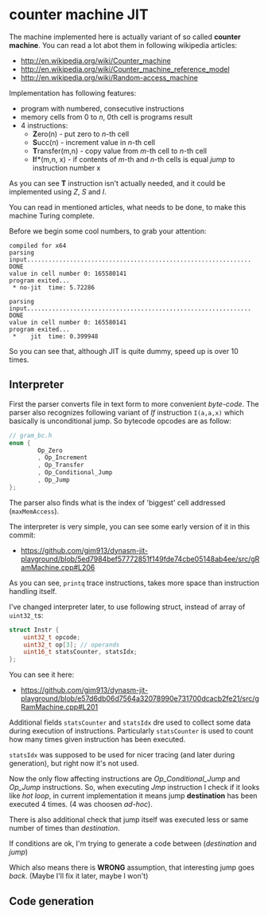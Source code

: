counter machine JIT
===================

The machine implemented here is actually variant of so called **counter machine**. You can read a lot abot them in following wikipedia articles:
 * http://en.wikipedia.org/wiki/Counter_machine
 * http://en.wikipedia.org/wiki/Counter_machine_reference_model
 * http://en.wikipedia.org/wiki/Random-access_machine

Implementation has following features:
 * program with numbered, consecutive instructions
 * memory cells from 0 to _n_, 0th cell is programs result
 * 4 instructions:
	+ **Z**ero(n) - put zero to _n_-th cell
	+ **S**ucc(n) - increment value in _n_-th cell
	+ **T**ransfer(m,n) - copy value from _m_-th cell to _n_-th cell
	+ **I**f*(m,n, x) - if contents of _m_-th and _n_-th cells is equal *jump* to instruction number x

As you can see **T** instruction isn't actually needed, and it could be implemented using *Z*, *S* and *I*.

You can read in mentioned articles, what needs to be done, to make this machine Turing complete.

Before we begin some cool numbers, to grab your attention:
```
compiled for x64
parsing input...............................................................  DONE
value in cell number 0: 165580141
program exited...
 * no-jit  time: 5.72286

parsing input...............................................................  DONE
value in cell number 0: 165580141
program exited...
 *    jit  time: 0.399948
```

So you can see that, although JIT is quite dummy, speed up is over 10 times. 

Interpreter
-----------

First the parser converts file in text form to more convenient *byte-code*. The parser also
recognizes following variant of *If* instruction `I(a,a,x)` which basically is unconditional jump.
So bytecode opcodes are as follow:

```c
// gram_bc.h
enum {
        Op_Zero
        , Op_Increment
        , Op_Transfer
        , Op_Conditional_Jump
        , Op_Jump
};
```

The parser also finds what is the index of 'biggest' cell addressed (`maxMemAccess`).

The interpreter is very simple, you can see some early version of it in this commit:
 * https://github.com/gim913/dynasm-jit-playground/blob/5ed7984bef57772851f149fde74cbe05148ab4ee/src/gRamMachine.cpp#L206

As you can see, `printq` trace instructions, takes more space than instruction handling itself.

I've changed interpreter later, to use following struct, instead of array of `uint32_t`s:

```c
struct Instr {
	uint32_t opcode;
	uint32_t op[3]; // operands
	uint16_t statsCounter, statsIdx;
};
```
You can see it here:
 * https://github.com/gim913/dynasm-jit-playground/blob/e57d6db06d7564a32078990e731700dcacb2fe21/src/gRamMachine.cpp#L201

Additional fields `statsCounter` and `statsIdx` dre used to collect some data during execution of instructions. Particularly `statsCounter` is used to count how many times given instruction has been executed.

`statsIdx` was supposed to be used for nicer tracing (and later during generation), but right now it's not used.

Now the only flow affecting instructions are *Op_Conditional_Jump* and *Op_Jump* instructions.
So, when executing *Jmp* instruction I check if it looks like *hot loop*, in current implementation
it means jump **destination** has been executed 4 times. (4 was choosen *ad-hoc*).

There is also additional check that jump itself was executed less or same number of times than *destination*.

If conditions are ok, I'm trying to generate a code between (*destination* and *jump*)

Which also means there is **WRONG** assumption, that interesting jump goes *back*.
(Maybe I'll fix it later, maybe I won't)

Code generation
---------------

